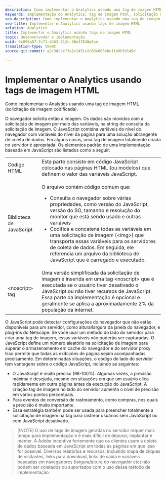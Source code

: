 ```yaml
---
description: Como implementar o Analytics usando uma tag de imagem HTML (solicitação de imagem codificada).
keywords: Implementação do Analytics, tag de imagem html, solicitação de imagem codificada
seo-description: Como implementar o Analytics usando uma tag de imagem HTML (solicitação de imagem codificada).
seo-title: Implementar o Analytics usando tags de imagem HTML
solution: Analytics
title: Implementar o Analytics usando tags de imagem HTML
topic: Desenvolvedor e implementação
uuid: 0c098a57-7c71-4362-812c-36e37848a5ae
translation-type: tm+mt
source-git-commit: a2c38c2cf3a2c1451e2c60e003ebe1fa9bfd145d

---
```



# Implementar o Analytics usando tags de imagem HTML

Como implementar o Analytics usando uma tag de imagem HTML (solicitação de imagem codificada).

O navegador solicita então a imagem. Os dados são movidos com a solicitação de imagem por meio das variáveis, na string de consulta da solicitação de imagem. O JavaScript combina variáveis do nível do navegador com variáveis do nível da página para uma solução abrangente de coleta de dados. Em alguns casos, uma tag de imagem totalmente criada no servidor é apropriada. Os elementos padrão de uma implementação baseada em JavaScript são listados como a seguir:

<table id="table_20BBE4387F234CF199E6C99741AF265C"> 
 <tbody> 
  <tr> 
   <td> Código HTML </td> 
   <td> Esta parte consiste em código JavaScript colocado nas páginas HTML (ou modelos) que definem o valor das variáveis JavaScript. </td> 
  </tr> 
  <tr> 
   <td> Biblioteca de JavaScript </td> 
   <td> <p>O arquivo contém código comum que: </p> 
    <ul id="ul_ED50D66F2B2B476E8D9063099995998D"> 
     <li id="li_E88F6F28EC8946469ADCEAFF2F0A4EBA">Consulta o navegador sobre várias propriedades, como versão do JavaScript, versão do SO, tamanho e resolução do monitor que está sendo usado e outras variáveis </li> 
     <li id="li_5CEBE37709D943B7921447FA7054A565">Codifica e concatena todas as variáveis em uma solicitação de imagem (&lt;img&gt;) que transporta essas variáveis para os servidores de coleta de dados. Em seguida, ele referencia um arquivo da biblioteca de JavaScript que é carregado e executado. </li> 
    </ul> </td> 
  </tr> 
  <tr> 
   <td> &lt;noscript&gt; tag </td> 
   <td> Uma versão simplificada da solicitação de imagem é inserida em uma tag &lt;noscript&gt; que é executada se o usuário tiver desativado o JavaScript ou não tiver recursos de JavaScript. Essa parte da implementação é opcional e geralmente se aplica a aproximadamente 2% da população da internet. </td> 
  </tr> 
 </tbody> 
</table>

O JavaScript pode detectar configurações do navegador que não estão disponíveis para um servidor, como altura/largura da janela do navegador, e plug-ins do Netscape. Se você usar um método do lado do servidor para criar uma tag de imagem, essas variáveis não poderão ser capturadas. O JavaScript define um número aleatório na solicitação de imagem para superar o armazenamento em cache do navegador e do servidor proxy. Isso permite que todas as exibições de página sejam acompanhadas precisamente. Em determinadas situações, o código do lado do servidor tem vantagens sobre o código JavaScript, incluindo as seguintes:

* O JavaScript é muito preciso (98-100%). Algumas vezes, a precisão máxima é desejada, mesmo em situações em que um usuário clica rapidamente em outra página antes da execução do JavaScript. A criação tag de imagem no lado do servidor aumenta o nível de precisão em vários pontos percentuais.
* Para eventos de conversão de rastreamento, como compras, nos quais a precisão é muito importante.
* Essa estratégia também pode ser usada para preencher totalmente a solicitação de imagem na tag <noscript> para rastrear usuários sem JavaScript ou com JavaScript desativado.

> [!NOTE] O uso de tags de imagem geradas no servidor requer mais tempo para implementação e é mais difícil de depurar, implantar e manter. A Adobe incentiva fortemente que os clientes usem a coleta de dados baseada em JavaScript em todas as páginas em que isso for possível. Diversos relatórios e recursos, incluindo mapa de cliques de visitantes, links para download, links de saída e variáveis baseadas em navegadores (largura/altura do navegador etc) não podem ser coletados ou suportados com o uso desse método de implementação.

